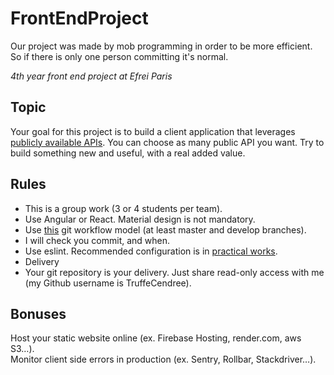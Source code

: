 # FrontEndProject

Our project was made by mob programming in order to be more efficient. So if there is only one person committing it's normal.

*4th year front end project at Efrei Paris*

## Topic
Your goal for this project is to build a client application that leverages [publicly available APIs](https://github.com/public-apis/public-apis). You can choose as many public API you want. Try to build something new and useful, with a real added value.

## Rules
- This is a group work (3 or 4 students per team).
- Use Angular or React. Material design is not mandatory.
- Use [this](https://nvie.com/posts/a-successful-git-branching-model/) git workflow model (at least master and develop branches).
- I will check you commit, and when.
- Use eslint. Recommended configuration is in [practical works](https://thomas-veillard.fr/front-end-web-development/practical-works/setup-your-practical-work-environment/).
- Delivery
- Your git repository is your delivery. Just share read-only access with me (my Github username is TruffeCendree).

## Bonuses
Host your static website online (ex. Firebase Hosting, render.com, aws S3…).   
Monitor client side errors in production (ex. Sentry, Rollbar, Stackdriver…).
